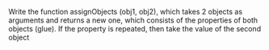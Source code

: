 Write the function assignObjects (obj1, obj2), which takes 2 objects as arguments and returns a new one, which consists of the properties of both objects (glue). If the property is repeated, then take the value of the second object